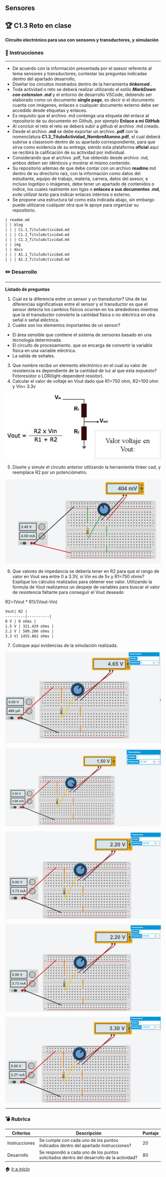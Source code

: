 ## Sensores
## :trophy: C1.3 Reto en clase

**Circuito electrónico para uso con sensores y transductores, y simulación**

### :blue_book: Instrucciones
___

- De acuerdo con la información presentada por el asesor referente al tema sensores y transductores,
contestar las preguntas indicadas dentro del apartado desarrollo,
- Diseñar los circuitos mostrados dentro de la herramienta ***tinkercad***..
- Toda actividad o reto se deberá realizar utilizando el estilo ***MarkDown con extension .md*** y el entorno
de desarrollo VSCode, debiendo ser elaborado como un documento **single page**, es decir si el
documento cuanta con imágenes, enlaces o cualquier documento externo debe ser accedido desde
etiquetas y enlaces.
- Es requisito que el archivo .md contenga una etiqueta del enlace al repositorio de su documento en
Github, por ejemplo **Enlace a mi GitHub**
- Al concluir el reto el reto se deberá subir a github el archivo .md creado.
- Desde el archivo **.md** se debe exportar un archivo **.pdf** con la nomenclatura
**C1.3_TituloActividad_NombreAlumno.pdf**, el cual deberá subirse a classroom dentro de su apartado
correspondiente, para que sirva como evidencia de su entrega; siendo esta plataforma **oficial** aquí se
recibirá la calificación de su actividad por individual.
- Considerando que el archivo .pdf, fue obtenido desde archivo .md, ambos deben ser idénticos y
mostrar el mismo contenido.
- Su repositorio ademas de que debe contar con un archivo **readme**.md dentro de su directorio raíz, con
la información como datos del estudiante, equipo de trabajo, materia, carrera, datos del asesor, e
incluso logotipo o imágenes, debe tener un apartado de contenidos o indice, los cuales realmente son
ligas o **enlaces a sus documentos .md**, *evite utilizar texto* para indicar enlaces internos o externo.
- Se propone una estructura tal como esta indicada abajo, sin embargo puede utilizarse cualquier otra
que le apoye para organizar su repositorio.

``` 
| readme.md
| | blog
| | | C1.1_TituloActividad.md
| | | C1.2_TituloActividad.md
| | | C1.3_TituloActividad.md
| | img
| | docs
| | | A1.1_TituloActividad.md
| | | A1.2_TituloActividad.md
```

### :pencil2: Desarrollo
___
**Listado de preguntas**

1. Cual es la diferencia entre un sensor y un transductor?
Una de las diferencias significativas entre el sensor y el transductor es que el sensor detecta los cambios físicos ocurren en los alrededores mientras que la el transductor convierte la cantidad física o no eléctrica en otra señal o señal eléctrica. 
2. Cuales son los elementos importantes de un sensor?
* El área sensible que contiene el sistema de sensores basado en una tecnología determinada.
* El circuito de procesamiento. que se encarga de convertir la variable física en una variable eléctrica.
* La salida de señales.
3. Que nombre recibe un elemento electrónico en el cual su valor de resistencia es dependiente de la
cantidad de luz al que esta expuesto?
Fotoresistor o LDR(light-dependent resistor).
4. Calcular el valor de voltaje en Vout dado que R1=750 ohm, R2=100 ohm y Vin= 3.3v


![](https://github.com/JavieRM3N/SistemasProgramables/blob/2ca07fe3617061ce066c06271ceeab6a5035a2f1/img/C1.3.CircuitoEjercicio.png)

5. Diseñe y simule el circuito anterior utilizando la herramienta tinker cad, y reemplace R2 por un
potenciómetro.

![](https://github.com/JavieRM3N/SistemasProgramables/blob/5c750967c8d5b37f16cab8ee777fbfcfa91d7590/img/C1.3.CircuitoEjercicio1.png)

6. Que valores de impedancia se debería tener en R2 para que el rango de valor en Vout sea entre 0 a
3.3V, si Vin es de 5v y R1=750 ohms? Explique los cálculos realizados para obtener ese valor.
Utilizando la formula de Vout realizamos un despeje de variables para buscar el valor de resistencia faltante para conseguir el Vout deseado

R2=(Vout * R1)/(Vout-Vin)


    Vout| R2 | 
    ---------|----------|
    0 V | 0 ohms |
    1.5 V | 321.429 ohms |
    2.2 V | 589.286 ohms |
    3.3 V| 1455.882 ohms |

7. Coloque aquí evidencias de la simulación realizada.

![](https://github.com/JavieRM3N/SistemasProgramables/blob/8010fb97ce788d181ba8513d251f6c317fc7c68a/img/C1.3.CircuitoEjercicio2.png)

![](https://github.com/JavieRM3N/SistemasProgramables/blob/8010fb97ce788d181ba8513d251f6c317fc7c68a/img/C1.3.CircuitoEjercicio3.png)

![](https://github.com/JavieRM3N/SistemasProgramables/blob/8010fb97ce788d181ba8513d251f6c317fc7c68a/img/C1.3.CircuitoEjercicio4.png)

![](https://github.com/JavieRM3N/SistemasProgramables/blob/8010fb97ce788d181ba8513d251f6c317fc7c68a/img/C1.3.CircuitoEjercicio4.png)

![](https://github.com/JavieRM3N/SistemasProgramables/blob/8010fb97ce788d181ba8513d251f6c317fc7c68a/img/C1.3.CircuitoEjercicio5.png)
___

### :bomb: Rubrica

| Criterios     | Descripción                                                                                  | Puntaje |
| ------------- | -------------------------------------------------------------------------------------------- | ------- |
| Instrucciones | Se cumple con cada uno de los puntos indicados dentro del apartado Instrucciones?            | 20 |
| Desarrollo    | Se respondió a cada uno de los puntos solicitados dentro del desarrollo de la actividad?     | 80      |

:house: [Ir a inicio](https://github.com/JavieRM3N/SistemasProgramables)
